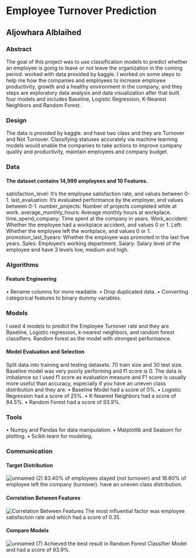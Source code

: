 # Employee Turnover Prediction 
## Aljowhara Alblaihed 
### Abstract
The goal of this project was to use classification models to predict whether an employee is going to leave or not leave the organization in
the coming period. worked with data provided by kaggle. I worked on some steps to help me how the companies and employees to increase employee
productivity, growth and a healthy environment in the company, and they steps are exploratory data analysis and data visualization after that 
built four models and includes Baseline, Logistic Regression, K-Nearest Neighbors and Random Forest.


### Design
The data is provided by kaggle. and have two class and they are Turnover and Not Turnover. Classifying statuses accurately via machine learning
models would enable the companies to take actions to improve company quality and productivity, maintain employees and company budget.


### Data
#### The dataset contains 14,999 employees and 10 Features. 
satisfaction_level: It’s the employee satisfaction rate, and values between 0-1.
last_evaluation: It’s evaluated performance by the employer, and values between 0-1.
number_projects: Number of projects completed while at work.
average_monthly_hours: Average monthly hours at workplace.
time_spend_company: Time spent at the company in years.
Work_accident: Whether the employee had a workplace accident, and values 0 or 1.
Left: Whether the employee left the workplace, and values 0 or 1.
promotion_last_5years: Whether the employee was promoted in the last five years.
Sales: Employee’s working department.
Salary: Salary level of the employee and have 3 levels low, medium and high.


### Algorithms
#### Feature Engineering
•	Rename columns for more readable.
•	Drop duplicated data.
•	Converting categorical features to binary dummy variables.


### Models
I used 4 models to predict the Employee Turnover rate and they are Baseline, Logistic regression, k-nearest neighbors, and random forest classifiers.
Random forest as the model with strongest performance. 

#### Model Evaluation and Selection
Split data into training and testing datasets. 70 train size and 30 test size.
Baseline model was very poorly performing and f1 score is 0.
The data is imbalance so I used f1 score as evaluation measure and F1 score is usually more useful than accuracy, especially if you have an uneven
class distribution and they are:
•	Baseline Model had a score of 0%.
•	Logistic Regression had a score of 25%.
•	K-Nearest Neighbors had a score of 84.5%.
•	Random Forest had a score of 93.9%.


### Tools
•	Numpy and Pandas for data manipulation.
•	Matplotlib and Seaborn for plotting.
•	Scikit-learn for modeling.


### Communication

#### Target Distribution
![unnamed (2)](https://user-images.githubusercontent.com/75037992/142291073-732324b1-7b6a-4498-8663-c3eda4875d4e.jpg)
83.40% of employees stayed (not turnover) and 16.60% of employee left the company (turnover).
have an uneven class distribution.

#### Correlation Between Features
![Correlation Between Features](https://user-images.githubusercontent.com/75037992/142291236-5b9cad77-8c31-43da-8e87-d7ef1581a336.jpg)
The most influential factor was employee satisfaction rate and  which had a score of 0.35.

#### Compare Models
![unnamed (7)](https://user-images.githubusercontent.com/75037992/142291355-97e656d4-383c-499b-84ca-e6b097c42bc5.jpg)
Achieved the best result in Random Forest Classifier Model and had a score of 93.9%.

